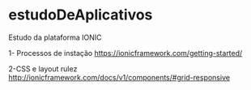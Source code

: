 # estudoDeAplicativos
Estudo da plataforma IONIC

1- Processos de instação
https://ionicframework.com/getting-started/

2-CSS e layout rulez
http://ionicframework.com/docs/v1/components/#grid-responsive
